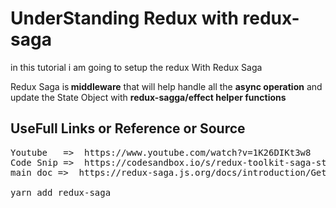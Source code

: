# UnderStanding Redux with redux-saga

in this tutorial i am going to setup the redux With Redux Saga

Redux Saga is<b> middleware</b> that will help handle all the <b>async operation</b> and update the State Object with <b> redux-sagga/effect helper functions </b>

## UseFull Links or Reference or Source
<pre>
Youtube   =>  https://www.youtube.com/watch?v=1K26DIKt3w8
Code Snip =>  https://codesandbox.io/s/redux-toolkit-saga-stoic-euler-cjhgx-0by78?file=/src/App.js
main doc =>  https://redux-saga.js.org/docs/introduction/GettingStarted

yarn add redux-saga
<pre>



